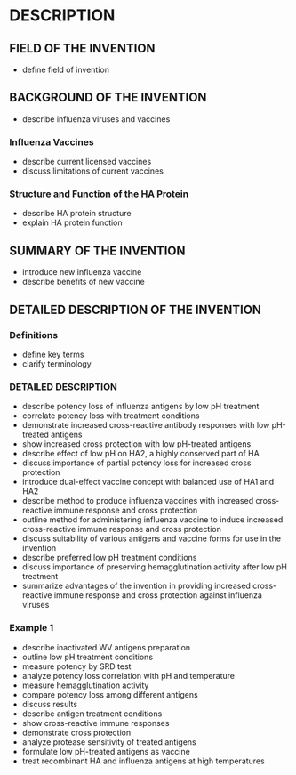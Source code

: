 # DESCRIPTION

## FIELD OF THE INVENTION

- define field of invention

## BACKGROUND OF THE INVENTION

- describe influenza viruses and vaccines

### Influenza Vaccines

- describe current licensed vaccines
- discuss limitations of current vaccines

### Structure and Function of the HA Protein

- describe HA protein structure
- explain HA protein function

## SUMMARY OF THE INVENTION

- introduce new influenza vaccine
- describe benefits of new vaccine

## DETAILED DESCRIPTION OF THE INVENTION

### Definitions

- define key terms
- clarify terminology

### DETAILED DESCRIPTION

- describe potency loss of influenza antigens by low pH treatment
- correlate potency loss with treatment conditions
- demonstrate increased cross-reactive antibody responses with low pH-treated antigens
- show increased cross protection with low pH-treated antigens
- describe effect of low pH on HA2, a highly conserved part of HA
- discuss importance of partial potency loss for increased cross protection
- introduce dual-effect vaccine concept with balanced use of HA1 and HA2
- describe method to produce influenza vaccines with increased cross-reactive immune response and cross protection
- outline method for administering influenza vaccine to induce increased cross-reactive immune response and cross protection
- discuss suitability of various antigens and vaccine forms for use in the invention
- describe preferred low pH treatment conditions
- discuss importance of preserving hemagglutination activity after low pH treatment
- summarize advantages of the invention in providing increased cross-reactive immune response and cross protection against influenza viruses

### Example 1

- describe inactivated WV antigens preparation
- outline low pH treatment conditions
- measure potency by SRD test
- analyze potency loss correlation with pH and temperature
- measure hemagglutination activity
- compare potency loss among different antigens
- discuss results
- describe antigen treatment conditions
- show cross-reactive immune responses
- demonstrate cross protection
- analyze protease sensitivity of treated antigens
- formulate low pH-treated antigens as vaccine
- treat recombinant HA and influenza antigens at high temperatures

